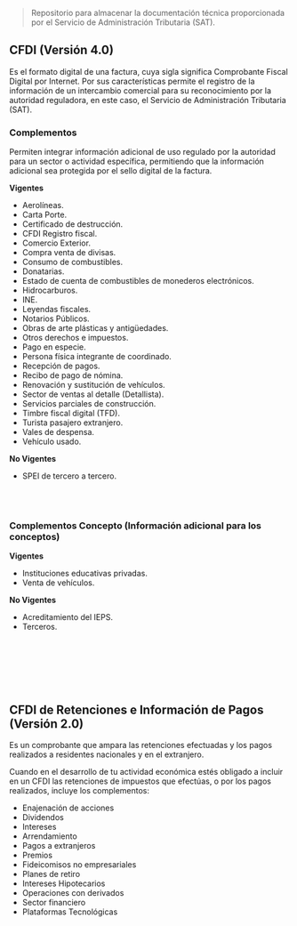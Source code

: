 > Repositorio para almacenar la documentación técnica proporcionada por el Servicio de Administración Tributaria (SAT).

## CFDI (Versión 4.0)

Es el formato digital de una factura, cuya sigla significa Comprobante Fiscal Digital por Internet. Por sus características permite el registro de la información de un intercambio comercial para su reconocimiento por la autoridad reguladora, en este caso, el Servicio de Administración Tributaria (SAT).


### Complementos
Permiten integrar información adicional de uso regulado por la autoridad para un sector o actividad específica, permitiendo que la información adicional sea protegida por el sello digital de la factura.

**Vigentes**

- Aerolíneas.
- Carta Porte.
- Certificado de destrucción.
- CFDI Registro fiscal.
- Comercio Exterior.
- Compra venta de divisas.
- Consumo de combustibles.
- Donatarias.
- Estado de cuenta de combustibles de monederos electrónicos.
- Hidrocarburos.
- INE.
- Leyendas fiscales.
- Notarios Públicos.
- Obras de arte plásticas y antigüedades.
- Otros derechos e impuestos.
- Pago en especie.
- Persona física integrante de coordinado.
- Recepción de pagos.
- Recibo de pago de nómina.
- Renovación y sustitución de vehículos.
- Sector de ventas al detalle (Detallista).
- Servicios parciales de construcción.
- Timbre fiscal digital (TFD).
- Turista pasajero extranjero.
- Vales de despensa.
- Vehículo usado.


**No Vigentes**
 - SPEI de tercero a tercero.

</br></br>

### Complementos Concepto (Información adicional para los conceptos)
**Vigentes**
- Instituciones educativas privadas.
- Venta de vehículos.

**No Vigentes**
- Acreditamiento del IEPS.
- Terceros.


</br></br></br></br></br>

## CFDI de Retenciones e Información de Pagos (Versión 2.0)

Es un comprobante que ampara las retenciones efectuadas y los pagos realizados a residentes nacionales y en el extranjero.

Cuando en el desarrollo de tu actividad económica estés obligado a incluir en un CFDI las retenciones de impuestos que efectúas, o por los pagos realizados, incluye los complementos:

- Enajenación de acciones
- Dividendos
- Intereses
- Arrendamiento
- Pagos a extranjeros
- Premios
- Fideicomisos no empresariales
- Planes de retiro
- Intereses Hipotecarios
- Operaciones con derivados
- Sector financiero
- Plataformas Tecnológicas